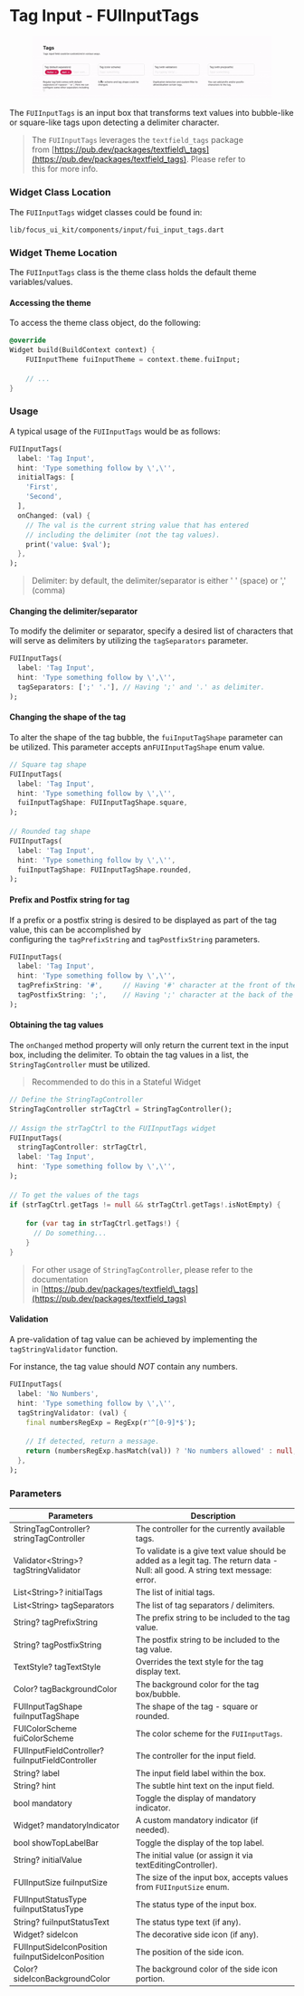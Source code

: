 # Tag Input - FUIInputTags

<figure><img src="../../../.gitbook/assets/fuiinputtags01.gif" alt=""><figcaption></figcaption></figure>

The `FUIInputTags` is an input box that transforms text values into bubble-like or square-like tags upon detecting a delimiter character.

> The `FUIInputTags` leverages the `textfield_tags` package\
> from [https://pub.dev/packages/textfield\_tags](https://pub.dev/packages/textfield_tags). Please refer to\
> this for more info.

### Widget Class Location

The `FUIInputTags` widget classes could be found in:

```
lib/focus_ui_kit/components/input/fui_input_tags.dart
```

### Widget Theme Location

The `FUIInputTags` class is the theme class holds the default theme variables/values.

#### Accessing the theme

To access the theme class object, do the following:

```dart
@override
Widget build(BuildContext context) {
    FUIInputTheme fuiInputTheme = context.theme.fuiInput;
    
    // ...
}
```

### Usage

A typical usage of the `FUIInputTags` would be as follows:

```dart
FUIInputTags(
  label: 'Tag Input',
  hint: 'Type something follow by \',\'',
  initialTags: [
    'First',
    'Second',
  ],
  onChanged: (val) {
    // The val is the current string value that has entered
    // including the delimiter (not the tag values).
    print('value: $val');
  },
);
```

> Delimiter: by default, the delimiter/separator is either ' ' (space) or ',' (comma)

#### Changing the delimiter/separator

To modify the delimiter or separator, specify a desired list of characters that will serve as delimiters by utilizing the `tagSeparators` parameter.

```dart
FUIInputTags(
  label: 'Tag Input',
  hint: 'Type something follow by \',\'',
  tagSeparators: [';' '.'], // Having ';' and '.' as delimiter.
);
```

#### Changing the shape of the tag

To alter the shape of the tag bubble, the `fuiInputTagShape` parameter can be utilized. This parameter accepts an`FUIInputTagShape` enum value.

```dart
// Square tag shape
FUIInputTags(
  label: 'Tag Input',
  hint: 'Type something follow by \',\'',
  fuiInputTagShape: FUIInputTagShape.square,
);

// Rounded tag shape
FUIInputTags(
  label: 'Tag Input',
  hint: 'Type something follow by \',\'',
  fuiInputTagShape: FUIInputTagShape.rounded,
);
```

#### Prefix and Postfix string for tag

If a prefix or a postfix string is desired to be displayed as part of the tag value, this can be accomplished by\
configuring the `tagPrefixString` and `tagPostfixString` parameters.

```dart
FUIInputTags(
  label: 'Tag Input',
  hint: 'Type something follow by \',\'',
  tagPrefixString: '#',     // Having '#' character at the front of the tag value
  tagPostfixString: ';',    // Having ';' character at the back of the tag value
);
```

#### Obtaining the tag values

The `onChanged` method property will only return the current text in the input box, including the delimiter. To obtain the tag values in a list, the `StringTagController` must be utilized.

> Recommended to do this in a Stateful Widget

```dart
// Define the StringTagController
StringTagController strTagCtrl = StringTagController();

// Assign the strTagCtrl to the FUIInputTags widget
FUIInputTags(
  stringTagController: strTagCtrl,
  label: 'Tag Input',
  hint: 'Type something follow by \',\'',
);

// To get the values of the tags
if (strTagCtrl.getTags != null && strTagCtrl.getTags!.isNotEmpty) {

    for (var tag in strTagCtrl.getTags!) {
      // Do something...
    }
}
```

> For other usage of `StringTagController`, please refer to the documentation\
> in [https://pub.dev/packages/textfield\_tags](https://pub.dev/packages/textfield_tags)

#### Validation

A pre-validation of tag value can be achieved by implementing the `tagStringValidator` function.

For instance, the tag value should _NOT_ contain any numbers.

```dart
FUIInputTags(
  label: 'No Numbers',
  hint: 'Type something follow by \',\'',
  tagStringValidator: (val) {
    final numbersRegExp = RegExp(r'^[0-9]*$');

    // If detected, return a message.
    return (numbersRegExp.hasMatch(val)) ? 'No numbers allowed' : null;
  },
);
```

### Parameters

| Parameters                                        | Description                                                                                                                      |
| ------------------------------------------------- | -------------------------------------------------------------------------------------------------------------------------------- |
| StringTagController? stringTagController          | The controller for the currently available tags.                                                                                 |
| Validator\<String>? tagStringValidator            | To validate is a give text value should be added as a legit tag. The return data - Null: all good. A string text message: error. |
| List\<String>? initialTags                        | The list of initial tags.                                                                                                        |
| List\<String> tagSeparators                       | The list of tag separators / delimiters.                                                                                         |
| String? tagPrefixString                           | The prefix string to be included to the tag value.                                                                               |
| String? tagPostfixString                          | The postfix string to be included to the tag value.                                                                              |
| TextStyle? tagTextStyle                           | Overrides the text style for the tag display text.                                                                               |
| Color? tagBackgroundColor                         | The background color for the tag box/bubble.                                                                                     |
| FUIInputTagShape fuiInputTagShape                 | The shape of the tag - square or rounded.                                                                                        |
| FUIColorScheme fuiColorScheme                     | The color scheme for the `FUIInputTags`.                                                                                         |
| FUIInputFieldController? fuiInputFieldController  | The controller for the input field.                                                                                              |
| String? label                                     | The input field label within the box.                                                                                            |
| String? hint                                      | The subtle hint text on the input field.                                                                                         |
| bool mandatory                                    | Toggle the display of mandatory indicator.                                                                                       |
| Widget? mandatoryIndicator                        | A custom mandatory indicator (if needed).                                                                                        |
| bool showTopLabelBar                              | Toggle the display of the top label.                                                                                             |
| String? initialValue                              | The initial value (or assign it via textEditingController).                                                                      |
| FUIInputSize fuiInputSize                         | The size of the input box, accepts values from `FUIInputSize` enum.                                                              |
| FUIInputStatusType fuiInputStatusType             | The status type of the input box.                                                                                                |
| String? fuiInputStatusText                        | The status type text (if any).                                                                                                   |
| Widget? sideIcon                                  | The decorative side icon (if any).                                                                                               |
| FUIInputSideIconPosition fuiInputSideIconPosition | The position of the side icon.                                                                                                   |
| Color? sideIconBackgroundColor                    | The background color of the side icon portion.                                                                                   |
